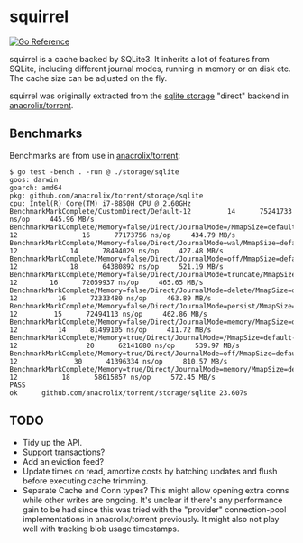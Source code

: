 # squirrel

[![Go Reference](https://pkg.go.dev/badge/github.com/anacrolix/squirrel.svg)](https://pkg.go.dev/github.com/anacrolix/squirrel)

squirrel is a cache backed by SQLite3. It inherits a lot of features from SQLite, including different journal modes, running in memory or on disk etc. The cache size can be adjusted on the fly.

squirrel was originally extracted from the [sqlite storage](https://github.com/anacrolix/torrent/tree/master/storage/sqlite) "direct" backend in [anacrolix/torrent].

## Benchmarks

Benchmarks are from use in [anacrolix/torrent]:

    $ go test -bench . -run @ ./storage/sqlite
    goos: darwin
    goarch: amd64
    pkg: github.com/anacrolix/torrent/storage/sqlite
    cpu: Intel(R) Core(TM) i7-8850H CPU @ 2.60GHz
    BenchmarkMarkComplete/CustomDirect/Default-12 	      14	  75241733 ns/op	 445.96 MB/s
    BenchmarkMarkComplete/Memory=false/Direct/JournalMode=/MmapSize=default-12         	      16	  77173756 ns/op	 434.79 MB/s
    BenchmarkMarkComplete/Memory=false/Direct/JournalMode=wal/MmapSize=default-12      	      14	  78494029 ns/op	 427.48 MB/s
    BenchmarkMarkComplete/Memory=false/Direct/JournalMode=off/MmapSize=default-12      	      18	  64380892 ns/op	 521.19 MB/s
    BenchmarkMarkComplete/Memory=false/Direct/JournalMode=truncate/MmapSize=default-12 	      16	  72059937 ns/op	 465.65 MB/s
    BenchmarkMarkComplete/Memory=false/Direct/JournalMode=delete/MmapSize=default-12   	      16	  72333480 ns/op	 463.89 MB/s
    BenchmarkMarkComplete/Memory=false/Direct/JournalMode=persist/MmapSize=default-12  	      15	  72494113 ns/op	 462.86 MB/s
    BenchmarkMarkComplete/Memory=false/Direct/JournalMode=memory/MmapSize=default-12   	      14	  81499105 ns/op	 411.72 MB/s
    BenchmarkMarkComplete/Memory=true/Direct/JournalMode=/MmapSize=default-12          	      20	  62141680 ns/op	 539.97 MB/s
    BenchmarkMarkComplete/Memory=true/Direct/JournalMode=off/MmapSize=default-12       	      30	  41396334 ns/op	 810.57 MB/s
    BenchmarkMarkComplete/Memory=true/Direct/JournalMode=memory/MmapSize=default-12    	      18	  58615857 ns/op	 572.45 MB/s
    PASS
    ok  	github.com/anacrolix/torrent/storage/sqlite	23.607s

## TODO

 * Tidy up the API.
 * Support transactions?
 * Add an eviction feed?
 * Update times on read, amortize costs by batching updates and flush before executing cache trimming.
 * Separate Cache and Conn types? This might allow opening extra conns while other writes are ongoing. It's unclear if there's any performance gain to be had since this was tried with the "provider" connection-pool implementations in anacrolix/torrent previously. It might also not play well with tracking blob usage timestamps.

[anacrolix/torrent]: (https://github.com/anacrolix/torrent)
